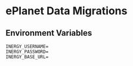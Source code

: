 # ePlanet Data Migrations

## Environment Variables
    INERGY_USERNAME=
    INERGY_PASSWORD=
    INERGY_BASE_URL=